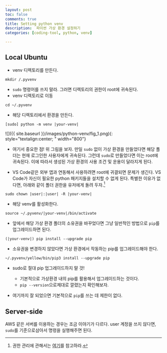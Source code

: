 ```yaml
---
layout: post
toc: false
comments: true
title: Setting python venv 
description:  파이썬 가상 환경 설정하기
categories: [coding-tool, python, venv]

---
```


## Local Ubuntu 

* venv 디렉토리를 만든다. 

```shell
mkdir /.pyvenv 
```

* `sudo` 명령어를 쓰지 말라. 그러면 디렉토리의 권한이 root에 귀속된다. 
* venv 디렉토리로 이동 

```shell
cd ~/.pyvenv 
```

* 해당 디렉토리에서 환경을 만든다. 

```shell
[sudo] python -m venv |your-venv|
```

![]({{ site.baseurl }}/images/python-venv/fig_1.png){: style="textalign:center; " width="800"}

- 여기서 중요한 점! 위 그림을 보자. 만일 `sudo` 없이 가상 환경을 만들었다면 해당 폴더는 현재 로그인한 사용자에게 귀속된다. 그런데 `sudo`로 만들었다면 이는 root에 귀속된다. 이에 따라서 생성된 가상 환경의 사용 조건 및 운용이 달라지게 된다. 



- VS Code같은 외부 앱과 연동해서 사용하려면 root에 귀결되면 문제가 생긴다. VS Code가 자신이 필요한 python 패키지들을 설치할 수 없게 된다. 특별한 이유가 없다면, 아래와 같이 폴더 권한을 유저에게 돌려 두자.[^1]

[^1]: 권한 관리에 관해서는 [여기](https://eunguru.tistory.com/93)를 참고하라. 

```shell
sudo chown |user|:|user| -R |your-venv|
```

* 해당 venv를 활성화한다. 

```shell
source ~/.pyvenv/|your-venv|/bin/activate 
```

* 앞에서 해당 가상 환경 폴더의 소유권을 바꾸었다면 그냥 일반적인 방법으로 `pip`를 업그레이드하면 된다. 

```shell
(|your-venv|) pip install --upgrade pip 
```

* 소유권을 변경하지 않았다면 가상 환경에서 작동하는 pip를 업그레이드해야 한다.

```shell
~/.pyvenv/yellow/bin/pip3 install --upgrade pip
```

- sudo로  절대 pip 업그레이드하지 말 것!
	- 기본적으로 가상환경 내의 pip를 활용해서 업그레이드하는 것이다. 
	- `pip --version`으로제대로 깔렸는지 확인해보자.   

- 여기까지 잘 되었으면 기본적으로 `pip`를 쓰는 데 제한이 없다. 

## Server-side 

AWS 같은 서버를 이용하는 경우는 조금 이야기가 다르다. user 계정을 쓰지 않다면, `sudo`를 기준으로삼아서 명령을 실행해주면 된다. 
 
<!--stackedit_data:
eyJoaXN0b3J5IjpbLTE0ODY2NTUyOTIsLTU4NzQ5Njg3NywyMD
Y1MTQ2OTA3XX0=
-->